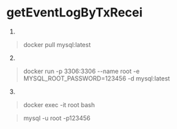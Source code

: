 # getEventLogByTxRecei

1. 
> docker pull mysql:latest
2. 
> docker run -p 3306:3306 --name root -e MYSQL_ROOT_PASSWORD=123456 -d mysql:latest
3. 
> docker exec -it root bash

> mysql -u root -p123456

